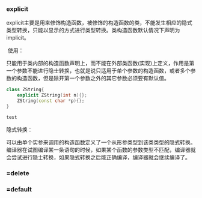 ### explicit

explicit主要是用来修饰构造函数，被修饰的构造函数的类，不能发生相应的隐式类型转换，只能以显示的方式进行类型转换。类构造函数默认情况下声明为implicit。

​	使用：

​		只能用于类内部的构造函数声明上，而不能在外部类函数(实现)上定义，作用是第一个参数不能进行隐士转换，也就是说只适用于单个参数的构造函数，或者多个参数的构造函数，但是除开第一个参数之外的其它参数必须要有默认值。

```c++
class ZString{
    explicit ZString(int n){};
    ZString(const char *p){};
}

test
```



隐式转换：

​	可以由单个实参来调用的构造函数定义了一个从形参类型到该类类型的隐式转换。编译器在试图编译某一条语句的时候，如果某个函数的参数类型不匹配，编译器就会尝试进行隐士转换，如果隐式转换之后能正确编译，编译器就会继续编译了。

### =delete

### =default